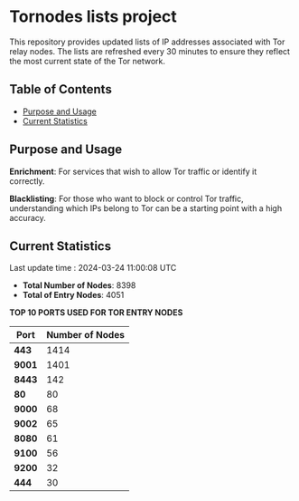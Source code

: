 # Tornodes lists project

This repository provides updated lists of IP addresses associated with Tor relay nodes. The lists are refreshed every 30 minutes to ensure they reflect the most current state of the Tor network.

## Table of Contents

- [Purpose and Usage](#purpose-and-usage)
- [Current Statistics](#current-statistics)


## Purpose and Usage

**Enrichment**: For services that wish to allow Tor traffic or identify it correctly.

**Blacklisting**: For those who want to block or control Tor traffic, understanding which IPs belong to Tor can be a starting point with a high accuracy.

## Current Statistics

Last update time : 2024-03-24 11:00:08 UTC

- **Total Number of Nodes**: 8398
- **Total of Entry Nodes**: 4051

**TOP 10 PORTS USED FOR TOR ENTRY NODES**

| **Port** | **Number of Nodes** |
|------|-----------------|
| **443**   | 1414  |
| **9001**   | 1401  |
| **8443**   | 142  |
| **80**   | 80  |
| **9000**   | 68  |
| **9002**   | 65  |
| **8080**   | 61  |
| **9100**   | 56  |
| **9200**   | 32  |
| **444**   | 30  |

